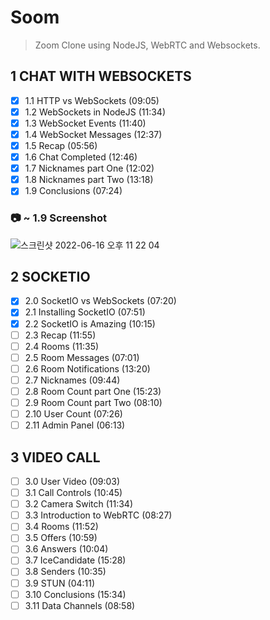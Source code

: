 # Soom

> Zoom Clone using NodeJS, WebRTC and Websockets.

## 1 CHAT WITH WEBSOCKETS
- [X] 1.1 HTTP vs WebSockets (09:05)
- [X] 1.2 WebSockets in NodeJS (11:34)
- [X] 1.3 WebSocket Events (11:40)
- [X] 1.4 WebSocket Messages (12:37)
- [X] 1.5 Recap (05:56)
- [X] 1.6 Chat Completed (12:46)
- [X] 1.7 Nicknames part One (12:02)
- [X] 1.8 Nicknames part Two (13:18)
- [X] 1.9 Conclusions (07:24)

### 📷 ~ 1.9 Screenshot
![스크린샷 2022-06-16 오후 11 22 04](https://user-images.githubusercontent.com/101758997/174091298-68308c1e-5d10-47b7-9d56-9d5d09f6ad20.png)

## 2 SOCKETIO
- [X] 2.0 SocketIO vs WebSockets (07:20)
- [X] 2.1 Installing SocketIO (07:51)
- [X] 2.2 SocketIO is Amazing (10:15)
- [ ] 2.3 Recap (11:55)
- [ ] 2.4 Rooms (11:35)
- [ ] 2.5 Room Messages (07:01)
- [ ] 2.6 Room Notifications (13:20)
- [ ] 2.7 Nicknames (09:44)
- [ ] 2.8 Room Count part One (15:23)
- [ ] 2.9 Room Count part Two (08:10)
- [ ] 2.10 User Count (07:26)
- [ ] 2.11 Admin Panel (06:13)

## 3 VIDEO CALL
- [ ] 3.0 User Video (09:03)
- [ ] 3.1 Call Controls (10:45)
- [ ] 3.2 Camera Switch (11:34)
- [ ] 3.3 Introduction to WebRTC (08:27)
- [ ] 3.4 Rooms (11:52)
- [ ] 3.5 Offers (10:59)
- [ ] 3.6 Answers (10:04)
- [ ] 3.7 IceCandidate (15:28)
- [ ] 3.8 Senders (10:35)
- [ ] 3.9 STUN (04:11)
- [ ] 3.10 Conclusions (15:34)
- [ ] 3.11 Data Channels (08:58)
